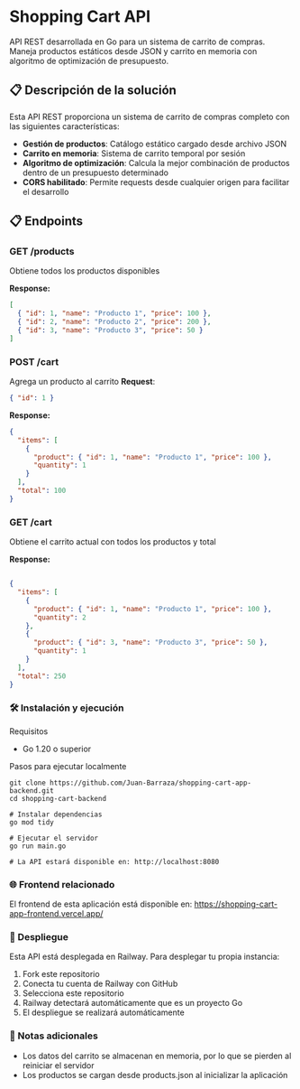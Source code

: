 # Shopping Cart API

API REST desarrollada en Go para un sistema de carrito de compras. Maneja productos estáticos desde JSON y carrito en memoria con algoritmo de optimización de presupuesto.


## 📋 Descripción de la solución

Esta API REST proporciona un sistema de carrito de compras completo con las siguientes características:

- **Gestión de productos**: Catálogo estático cargado desde archivo JSON
- **Carrito en memoria**: Sistema de carrito temporal por sesión
- **Algoritmo de optimización**: Calcula la mejor combinación de productos dentro de un presupuesto determinado
- **CORS habilitado**: Permite requests desde cualquier origen para facilitar el desarrollo

## 📋 Endpoints

### GET /products
Obtiene todos los productos disponibles

**Response:**
```json
[
  { "id": 1, "name": "Producto 1", "price": 100 },
  { "id": 2, "name": "Producto 2", "price": 200 },
  { "id": 3, "name": "Producto 3", "price": 50 }
]
```
### POST /cart
Agrega un producto al carrito
**Request**:
``` json
{ "id": 1 }
```
**Response:**
``` json
{
  "items": [
    {
      "product": { "id": 1, "name": "Producto 1", "price": 100 },
      "quantity": 1
    }
  ],
  "total": 100
}
```

### GET /cart
Obtiene el carrito actual con todos los productos y total

**Response:**

``` json

{
  "items": [
    {
      "product": { "id": 1, "name": "Producto 1", "price": 100 },
      "quantity": 2
    },
    {
      "product": { "id": 3, "name": "Producto 3", "price": 50 },
      "quantity": 1
    }
  ],
  "total": 250
}
```

### 🛠️ Instalación y ejecución
Requisitos
- Go 1.20 o superior

Pasos para ejecutar localmente

``` bash# Clonar el repositorio
git clone https://github.com/Juan-Barraza/shopping-cart-app-backend.git
cd shopping-cart-backend

# Instalar dependencias
go mod tidy

# Ejecutar el servidor
go run main.go

# La API estará disponible en: http://localhost:8080
```
### 🌐 Frontend relacionado
El frontend de esta aplicación está disponible en: https://shopping-cart-app-frontend.vercel.app/

### 🚀 Despliegue
Esta API está desplegada en Railway. Para desplegar tu propia instancia:

1. Fork este repositorio
2. Conecta tu cuenta de Railway con GitHub
3. Selecciona este repositorio
4. Railway detectará automáticamente que es un proyecto Go
5. El despliegue se realizará automáticamente

### 📝 Notas adicionales
- Los datos del carrito se almacenan en memoria, por lo que se pierden al reiniciar el servidor
- Los productos se cargan desde products.json al inicializar la aplicación


